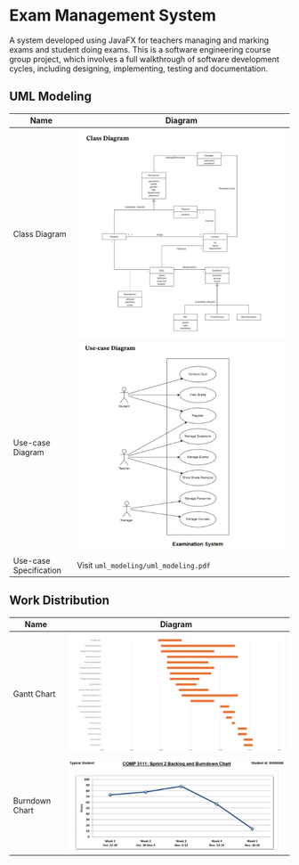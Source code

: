# Exam Management System

A system developed using JavaFX for teachers managing and marking exams
and student doing exams. This is a software engineering course group project, 
which involves a full walkthrough of software development cycles, 
including designing, implementing, testing and documentation.

## UML Modeling 
| Name                   | Diagram                                                |
|------------------------|--------------------------------------------------------|
| Class Diagram          | ![Class Diagram](uml_modeling/class_diagram.png)       |
| Use-case Diagram       | ![Use-case Diagram](uml_modeling/use_case_diagram.png) |
| Use-case Specification | Visit `uml_modeling/uml_modeling.pdf`                  |

## Work Distribution
| Name                   | Diagram                                  |
|------------------------|------------------------------------------|
| Gantt Chart            | ![Gantt Chart](workflow/gantt.png)       |
| Burndown Chart         | ![Burndown Chart](workflow/burndown.png) |
